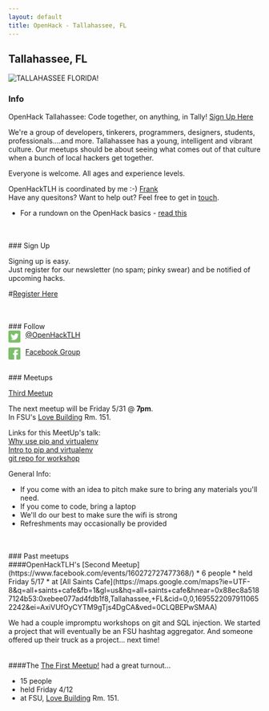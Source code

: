 ```yaml
---
layout: default
title: OpenHack - Tallahassee, FL
---
```


## Tallahassee, FL

![TALLAHASSEE FLORIDA!](http://www.talgov.com/Uploads/Public/sldr_pln_wayfinding.png)

### Info
OpenHack Tallahassee: Code together, on anything, in Tally! [Sign Up Here](http://cuttlesoft.us2.list-manage1.com/subscribe?u=0a9c4e6d98c40fc427b9fcf80&id=9edcb2c6c8)

We're a group of developers, tinkerers, programmers, designers, students, professionals....and more. Tallahassee has a young, intelligent and vibrant culture.
Our meetups should be about seeing what comes out of that culture when a bunch of local hackers get together.

Everyone is welcome. All ages and experience levels.

OpenHackTLH is coordinated by me :-) [Frank](http://about.me/frankv) <br />
Have any quesitons? Want to help out? Feel free to get in [touch](mailto:fvalcarcel@me.com).


* For a rundown on the OpenHack basics - [read this](/#the_basics)

<br />
<br />
### Sign Up

Signing up is easy. <br /> Just register for our newsletter (no spam; pinky swear) and be notified of upcoming hacks.<br />

#[Register Here](http://cuttlesoft.us2.list-manage1.com/subscribe?u=0a9c4e6d98c40fc427b9fcf80&id=9edcb2c6c8)

     
<br />
<br />
### Follow

<br />
<a href="http://www.twitter.com/openhacktlh"><img src="images/twitter-3-512.png" width="24px" align="left" style="padding-right: 10px;">@OpenHackTLH </a>
<br />
<br />
<a href="https://www.facebook.com/groups/620761451272641/"><img src="images/facebook-3-512.png" width="24px" align="left" style="padding-right: 10px;">Facebook Group </a>


<br />
<br />
<br />
### Meetups

[Third Meetup](https://www.facebook.com/groups/620761451272641/)

The next meetup will be Friday 5/31 @ **7pm**.<br />
In FSU's [Love Building](http://map.campus.fsu.edu/index.aspx?LOV) Rm. 151.

Links for this MeetUp's talk:
<br />
[Why use pip and virtualenv](http://www.davidfischer.name/2010/04/why-you-should-be-using-pip-and-virtualenv/)
<br />
[Intro to pip and virtualenv](http://dabapps.com/blog/introduction-to-pip-and-virtualenv-python/)
<br />
[git repo for workshop](https://github.com/frankV/workshops)


General Info:
* If you come with an idea to pitch make sure to bring any materials you'll need.
* If you come to code, bring a laptop
* We'll do our best to make sure the wifi is strong
* Refreshments may occasionally be provided

<br />
<br />
### Past meetups
<br />
####OpenHackTLH's [Second Meetup](https://www.facebook.com/events/160272727477368/)
* 6 people
* held Friday 5/17
* at [All Saints Cafe](https://maps.google.com/maps?ie=UTF-8&q=all+saints+cafe&fb=1&gl=us&hq=all+saints+cafe&hnear=0x88ec8a5187124b53:0xebee077ad4fdb1f8,Tallahassee,+FL&cid=0,0,16955220979110652242&ei=AxiVUfOyCYTM9gTjs4DgCA&ved=0CLQBEPwSMAA)
<br />

We had a couple impromptu workshops on git and SQL injection.
We started a project that will eventually be an FSU hashtag aggregator.
And someone offered up their truck as a project... next time!
<br />
<br />
<br />
####The [The First Meetup!](https://www.facebook.com/events/111510852352810/) had a great turnout...
* 15 people 
* held Friday 4/12
* at FSU, [Love Building](http://map.campus.fsu.edu/index.aspx?LOV) Rm. 151.


